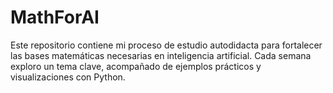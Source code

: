 # MathForAI
Este repositorio contiene mi proceso de estudio autodidacta para fortalecer las bases matemáticas necesarias en inteligencia artificial. Cada semana exploro un tema clave, acompañado de ejemplos prácticos y visualizaciones con Python.
